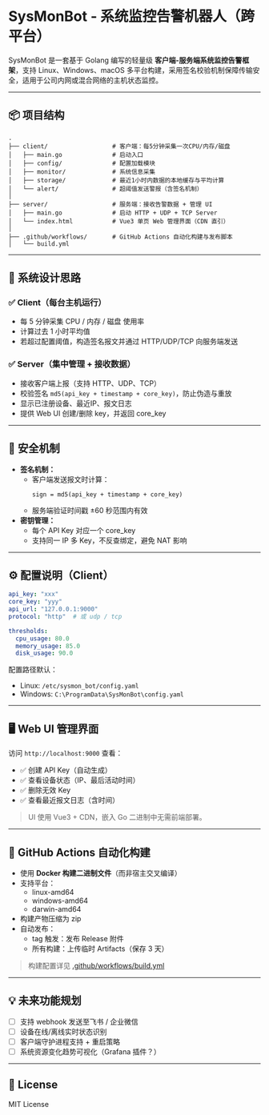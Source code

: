 # SysMonBot - 系统监控告警机器人（跨平台）

SysMonBot 是一套基于 Golang 编写的轻量级 **客户端-服务端系统监控告警框架**，支持 Linux、Windows、macOS 多平台构建，采用签名校验机制保障传输安全，适用于公司内网或混合网络的主机状态监控。

---

## 📦 项目结构

```
.
├── client/                  # 客户端：每5分钟采集一次CPU/内存/磁盘
│   ├── main.go              # 启动入口
│   ├── config/              # 配置加载模块
│   ├── monitor/             # 系统信息采集
│   ├── storage/             # 最近1小时内数据的本地缓存与平均计算
│   └── alert/               # 超阈值发送警报（含签名机制）
│
├── server/                  # 服务端：接收告警数据 + 管理 UI
│   ├── main.go              # 启动 HTTP + UDP + TCP Server
│   └── index.html           # Vue3 单页 Web 管理界面（CDN 直引）
│
├── .github/workflows/       # GitHub Actions 自动化构建与发布脚本
│   └── build.yml
```

---

## 🧠 系统设计思路

### ✅ Client（每台主机运行）
- 每 5 分钟采集 CPU / 内存 / 磁盘 使用率
- 计算过去 1 小时平均值
- 若超过配置阈值，构造签名报文并通过 HTTP/UDP/TCP 向服务端发送

### ✅ Server（集中管理 + 接收数据）
- 接收客户端上报（支持 HTTP、UDP、TCP）
- 校验签名 `md5(api_key + timestamp + core_key)`，防止伪造与重放
- 显示已注册设备、最近IP、报文日志
- 提供 Web UI 创建/删除 key，并返回 core_key

---

## 🔐 安全机制

- **签名机制：**
  - 客户端发送报文时计算：
    ```
    sign = md5(api_key + timestamp + core_key)
    ```
  - 服务端验证时间戳 ±60 秒范围内有效
- **密钥管理：**
  - 每个 API Key 对应一个 core_key
  - 支持同一 IP 多 Key，不反查绑定，避免 NAT 影响

---

## ⚙️ 配置说明（Client）

```yaml
api_key: "xxx"
core_key: "yyy"
api_url: "127.0.0.1:9000"
protocol: "http"  # 或 udp / tcp

thresholds:
  cpu_usage: 80.0
  memory_usage: 85.0
  disk_usage: 90.0
```

配置路径默认：
- Linux: `/etc/sysmon_bot/config.yaml`
- Windows: `C:\ProgramData\SysMonBot\config.yaml`

---

## 🖥️ Web UI 管理界面

访问 `http://localhost:9000` 查看：

- ✅ 创建 API Key（自动生成）
- ✅ 查看设备状态（IP、最后活动时间）
- ✅ 删除无效 Key
- ✅ 查看最近报文日志（含时间）

> UI 使用 Vue3 + CDN，嵌入 Go 二进制中无需前端部署。

---

## 🚀 GitHub Actions 自动化构建

- 使用 **Docker 构建二进制文件**（而非宿主交叉编译）
- 支持平台：
  - linux-amd64
  - windows-amd64
  - darwin-amd64
- 构建产物压缩为 zip
- 自动发布：
  - tag 触发：发布 Release 附件
  - 所有构建：上传临时 Artifacts（保存 3 天）

> 构建配置详见 [.github/workflows/build.yml](.github/workflows/build.yml)

---

## 💡 未来功能规划

- [ ] 支持 webhook 发送至飞书 / 企业微信
- [ ] 设备在线/离线实时状态识别
- [ ] 客户端守护进程支持 + 重启策略
- [ ] 系统资源变化趋势可视化（Grafana 插件？）

---

## 📄 License

MIT License

